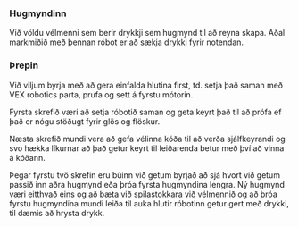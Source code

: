 
### Hugmyndinn
Við völdu vélmenni sem berir drykkji sem hugmynd til að reyna skapa. Aðal markmiðið með þennan róbot er að sækja drykki fyrir notendan.

### Þrepin
Við viljum byrja með að gera einfalda hlutina first, td. setja það saman með VEX robotics parta, prufa og sett á fyrstu mótorin.

Fyrsta skrefið væri að setja róbotið saman og geta keyrt það til að prófa ef það er nógu stöðugt fyrir glös og flöskur.

Næsta skrefið mundi vera að gefa vélinna kóða til að verða sjálfkeyrandi og svo hækka líkurnar að það getur keyrt til leiðarenda betur með því að vinna á kóðann.

Þegar fyrstu tvö skrefin eru búinn við getum byrjað að sjá hvort við getum passið inn aðra hugmynd eða þróa fyrsta hugmyndina lengra. Ný hugmynd væri eitthvað eins og að bæta við spilastokkara við vélmennið og að þróa fyrstu hugmyndina mundi leiða til auka hlutir róbotinn getur gert með drykki, til dæmis að hrysta drykk.


